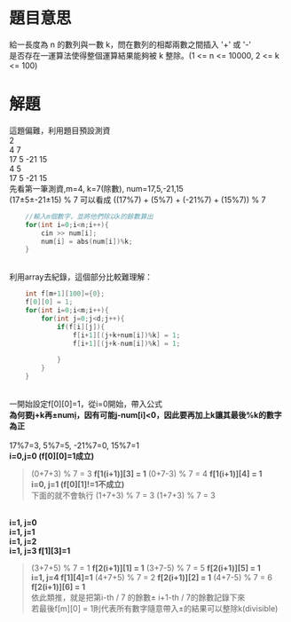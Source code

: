 # 題目意思<br>
給一長度為 n 的數列與一數 k，問在數列的相鄰兩數之間插入 '+' 或 '-'
<br>是否存在一運算法使得整個運算結果能夠被 k 整除。(1 <= n <= 10000, 2 <= k <= 100)
# 解題<br>
這題偏難，利用題目預設測資 
<br>2
<br>4 7
<br>17 5 -21 15
<br>4 5
<br>17 5 -21 15
<br>先看第一筆測資,m=4, k=7(除數), num=17,5,-21,15
<br>(17±5±-21±15) % 7 可以看成 ((17%7) + (5%7) + (-21%7) + (15%7)) % 7
```cpp
	//輸入m個數字，並將他們除以k的餘數算出
	for(int i=0;i<n;i++){
		cin >> num[i];
		num[i] = abs(num[i])%k;
	}
```
<br>利用array去紀錄，這個部分比較難理解：
```cpp
	int f[m+1][100]={0};
	f[0][0] = 1;
	for(int i=0;i<m;i++){
		for(int j=0;j<d;j++){
			if(f[i][j]){
				f[i+1][(j+k+num[i])%k] = 1;
				f[i+1][(j+k-num[i])%k] = 1;
					
			}
		}
	}
```
<br>一開始設定f[0][0]=1，從i=0開始，帶入公式
<br>**為何要j+k再±num[i](餘數)，因有可能j-num[i]<0，因此要再加上k讓其最後%k的數字為正**
<br><br>17%7=3, 5%7=5, -21%7=0, 15%7=1
<br>**i=0,j=0 (f[0][0]=1成立)**
> (0+7+3) % 7 = 3  **f[1(i+1)][3] = 1**
> (0+7-3) % 7 = 4  **f[1(i+1)][4] = 1**
<br>**i=0, j=1 (f[0][1]!=1不成立)**
<br>下面的就不會執行
> (1+7+3) % 7 = 3
> (1+7+3) % 7 = 3

<br>**i=1, j=0**
<br>**i=1, j=1**
<br>**i=1, j=2**
<br>**i=1, j=3 f[1][3]=1**
> (3+7+5) % 7 = 1  **f[2(i+1)][1] = 1**
> (3+7-5) % 7 = 5  **f[2(i+1)][5] = 1**
<br>**i=1, j=4 f[1][4]=1**
> (4+7+5) % 7 = 2  **f[2(i+1)][2] = 1**
> (4+7-5) % 7 = 6  **f[2(i+1)][6] = 1**
<br>依此類推，就是把第i-th / 7 的餘數± i+1-th / 7的餘數記錄下來
<br>若最後f[m][0] = 1則代表所有數字隨意帶入±的結果可以整除k(divisible) 
